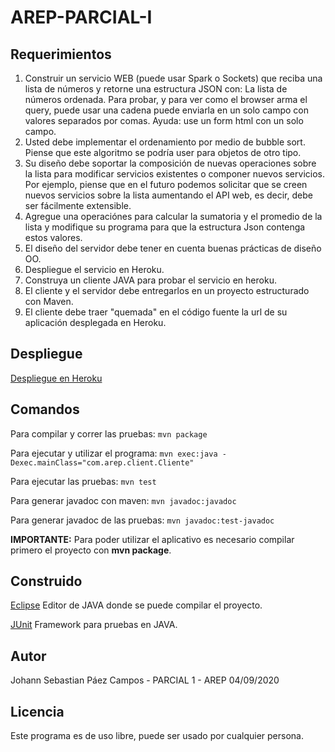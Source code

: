 # AREP-PARCIAL-I

## Requerimientos

1. Construir un servicio WEB (puede usar Spark o Sockets) que reciba una lista de números y retorne una estructura JSON con: La lista de números ordenada. Para probar, y para ver como el browser arma el query, puede usar una cadena puede enviarla en un solo campo con valores separados por comas. Ayuda: use un form html con un solo campo.
2. Usted debe implementar el ordenamiento por medio de bubble sort. Piense que este algoritmo se podría user para objetos de otro tipo.
3. Su diseño debe soportar la composición de nuevas operaciones sobre la lista para modificar servicios existentes o componer nuevos servicios. Por ejemplo, piense que en el futuro podemos solicitar que se creen nuevos servicios sobre la lista aumentando el API web, es decir,  debe ser fácilmente extensible.
4. Agregue una operaciónes para calcular la sumatoria  y el promedio de la lista y modifique su programa para que la estructura Json contenga estos valores.
5. El diseño del servidor debe tener en cuenta buenas prácticas de diseño OO.
6. Despliegue el servicio en Heroku.
7. Construya un cliente JAVA para probar el servicio en heroku.
8. El cliente y el servidor debe entregarlos en un proyecto estructurado con Maven.
9. El cliente debe traer "quemada" en el código fuente la url de su aplicación desplegada en Heroku.

 ## Despliegue
 [Despliegue en Heroku](https://guarded-mountain-62231.herokuapp.com/)
 
 ## Comandos 
  Para compilar y correr las pruebas: ```mvn package```
  
  Para ejecutar y utilizar el programa: ```mvn exec:java -Dexec.mainClass="com.arep.client.Cliente"```

  Para ejecutar las pruebas: ```mvn test```
  
  Para generar javadoc con maven: ```mvn javadoc:javadoc```
  
  Para generar javadoc de las pruebas: ```mvn javadoc:test-javadoc```
  
  **IMPORTANTE:** Para poder utilizar el aplicativo es necesario compilar primero el proyecto con **mvn package**.
 
 
 ## Construido 
[Eclipse](https://www.eclipse.org/) Editor de JAVA donde se puede compilar el proyecto. 

[JUnit](https://junit.org/junit5/) Framework para pruebas en JAVA.

## Autor
Johann Sebastian Páez Campos - PARCIAL 1 - AREP 04/09/2020

## Licencia
Este programa es de uso libre, puede ser usado por cualquier persona.
